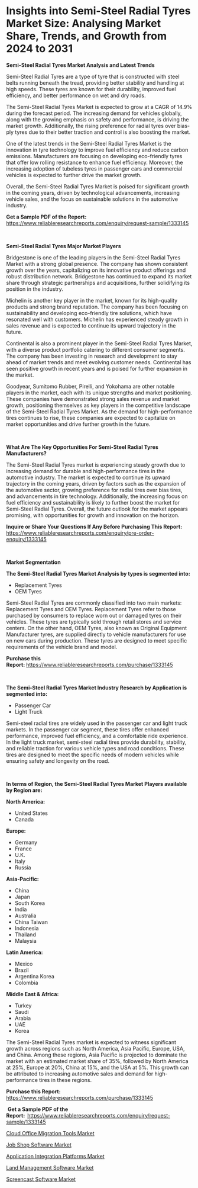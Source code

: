 <p><h1>Insights into Semi-Steel Radial Tyres Market Size: Analysing Market Share, Trends, and Growth from 2024 to 2031</h1></p><p><strong>Semi-Steel Radial Tyres Market Analysis and Latest Trends</strong></p>
<p><p>Semi-Steel Radial Tyres are a type of tyre that is constructed with steel belts running beneath the tread, providing better stability and handling at high speeds. These tyres are known for their durability, improved fuel efficiency, and better performance on wet and dry roads. </p><p>The Semi-Steel Radial Tyres Market is expected to grow at a CAGR of 14.9% during the forecast period. The increasing demand for vehicles globally, along with the growing emphasis on safety and performance, is driving the market growth. Additionally, the rising preference for radial tyres over bias-ply tyres due to their better traction and control is also boosting the market.</p><p>One of the latest trends in the Semi-Steel Radial Tyres Market is the innovation in tyre technology to improve fuel efficiency and reduce carbon emissions. Manufacturers are focusing on developing eco-friendly tyres that offer low rolling resistance to enhance fuel efficiency. Moreover, the increasing adoption of tubeless tyres in passenger cars and commercial vehicles is expected to further drive the market growth.</p><p>Overall, the Semi-Steel Radial Tyres Market is poised for significant growth in the coming years, driven by technological advancements, increasing vehicle sales, and the focus on sustainable solutions in the automotive industry.</p></p>
<p><strong>Get a Sample PDF of the Report:&nbsp;</strong> <a href="https://www.reliableresearchreports.com/enquiry/request-sample/1333145">https://www.reliableresearchreports.com/enquiry/request-sample/1333145</a></p>
<p>&nbsp;</p>
<p><strong>Semi-Steel Radial Tyres Major Market Players</strong></p>
<p><p>Bridgestone is one of the leading players in the Semi-Steel Radial Tyres Market with a strong global presence. The company has shown consistent growth over the years, capitalizing on its innovative product offerings and robust distribution network. Bridgestone has continued to expand its market share through strategic partnerships and acquisitions, further solidifying its position in the industry.</p><p>Michelin is another key player in the market, known for its high-quality products and strong brand reputation. The company has been focusing on sustainability and developing eco-friendly tire solutions, which have resonated well with customers. Michelin has experienced steady growth in sales revenue and is expected to continue its upward trajectory in the future.</p><p>Continental is also a prominent player in the Semi-Steel Radial Tyres Market, with a diverse product portfolio catering to different consumer segments. The company has been investing in research and development to stay ahead of market trends and meet evolving customer needs. Continental has seen positive growth in recent years and is poised for further expansion in the market.</p><p>Goodyear, Sumitomo Rubber, Pirelli, and Yokohama are other notable players in the market, each with its unique strengths and market positioning. These companies have demonstrated strong sales revenue and market growth, positioning themselves as key players in the competitive landscape of the Semi-Steel Radial Tyres Market. As the demand for high-performance tires continues to rise, these companies are expected to capitalize on market opportunities and drive further growth in the future.</p></p>
<p>&nbsp;</p>
<p><strong>What Are The Key Opportunities For Semi-Steel Radial Tyres Manufacturers?</strong></p>
<p><p>The Semi-Steel Radial Tyres market is experiencing steady growth due to increasing demand for durable and high-performance tires in the automotive industry. The market is expected to continue its upward trajectory in the coming years, driven by factors such as the expansion of the automotive sector, growing preference for radial tires over bias tires, and advancements in tire technology. Additionally, the increasing focus on fuel efficiency and sustainability is likely to further boost the market for Semi-Steel Radial Tyres. Overall, the future outlook for the market appears promising, with opportunities for growth and innovation on the horizon.</p></p>
<p><strong>Inquire or Share Your Questions If Any Before Purchasing This Report:</strong> <a href="https://www.reliableresearchreports.com/enquiry/pre-order-enquiry/1333145">https://www.reliableresearchreports.com/enquiry/pre-order-enquiry/1333145</a></p>
<p>&nbsp;</p>
<p><strong>Market Segmentation</strong></p>
<p><strong>The Semi-Steel Radial Tyres Market Analysis by types is segmented into:</strong></p>
<p><ul><li>Replacement Tyres</li><li>OEM Tyres</li></ul></p>
<p><p>Semi-Steel Radial Tyres are commonly classified into two main markets: Replacement Tyres and OEM Tyres. Replacement Tyres refer to those purchased by consumers to replace worn out or damaged tyres on their vehicles. These tyres are typically sold through retail stores and service centers. On the other hand, OEM Tyres, also known as Original Equipment Manufacturer tyres, are supplied directly to vehicle manufacturers for use on new cars during production. These tyres are designed to meet specific requirements of the vehicle brand and model.</p></p>
<p><strong>Purchase this Report:&nbsp;</strong><a href="https://www.reliableresearchreports.com/purchase/1333145">https://www.reliableresearchreports.com/purchase/1333145</a></p>
<p>&nbsp;</p>
<p><strong>The Semi-Steel Radial Tyres Market Industry Research by Application is segmented into:</strong></p>
<p><ul><li>Passenger Car</li><li>Light Truck</li></ul></p>
<p><p>Semi-steel radial tires are widely used in the passenger car and light truck markets. In the passenger car segment, these tires offer enhanced performance, improved fuel efficiency, and a comfortable ride experience. In the light truck market, semi-steel radial tires provide durability, stability, and reliable traction for various vehicle types and road conditions. These tires are designed to meet the specific needs of modern vehicles while ensuring safety and longevity on the road.</p></p>
<p>&nbsp;</p>
<p><strong>In terms of Region, the Semi-Steel Radial Tyres Market Players available by Region are:</strong></p>
<p>
    <p> <strong> North America: </strong>
        <ul>
            <li>United States</li>
            <li>Canada</li>
        </ul>
        </p> 
    <p> <strong> Europe: </strong>
        <ul>
            <li>Germany</li>
            <li>France</li>
            <li>U.K.</li>
            <li>Italy</li>
            <li>Russia</li>
        </ul>
        </p> 
    <p> <strong> Asia-Pacific: </strong>
        <ul>
            <li>China</li>
            <li>Japan</li>
            <li>South Korea</li>
            <li>India</li>
            <li>Australia</li>
            <li>China Taiwan</li>
            <li>Indonesia</li>
            <li>Thailand</li>
            <li>Malaysia</li>
        </ul>
        </p> 
    <p> <strong> Latin America: </strong>
        <ul>
            <li>Mexico</li>
            <li>Brazil</li>
            <li>Argentina Korea</li>
            <li>Colombia</li>
        </ul>
        </p> 
    <p> <strong> Middle East & Africa: </strong>
        <ul>
            <li>Turkey</li>
            <li>Saudi</li>
            <li>Arabia</li>
            <li>UAE</li>
            <li>Korea</li>
        </ul>
    </p>
    </p>
<p><p>The Semi-Steel Radial Tyres market is expected to witness significant growth across regions such as North America, Asia Pacific, Europe, USA, and China. Among these regions, Asia Pacific is projected to dominate the market with an estimated market share of 35%, followed by North America at 25%, Europe at 20%, China at 15%, and the USA at 5%. This growth can be attributed to increasing automotive sales and demand for high-performance tires in these regions.</p></p>
<p><strong>Purchase this Report: </strong><a href="https://www.reliableresearchreports.com/purchase/1333145">https://www.reliableresearchreports.com/purchase/1333145</a></p>
<p>&nbsp;<strong>Get a Sample PDF of the Report:&nbsp;&nbsp;</strong><a href="https://www.reliableresearchreports.com/enquiry/request-sample/1333145">https://www.reliableresearchreports.com/enquiry/request-sample/1333145</a></p>
<p><strong></strong></p>
<p><p><a href="https://medium.com/@marlonblick/cloud-office-migration-tools-market-insight-market-trends-growth-forecasted-from-2024-to-2031-0f184a1b9c26">Cloud Office Migration Tools Market</a></p><p><a href="https://medium.com/@myrticecole/job-shop-software-market-competitive-analysis-market-trends-and-forecast-to-2031-52447c591f95">Job Shop Software Market</a></p><p><a href="https://medium.com/@jamesday5g/application-integration-platforms-market-insights-into-market-cagr-market-trends-and-growth-4ea477353192">Application Integration Platforms Market</a></p><p><a href="https://medium.com/@myrticecole/land-management-software-market-furnishes-information-on-market-share-market-trends-and-market-04473832eca1">Land Management Software Market</a></p><p><a href="https://medium.com/@marlonblick/analyzing-screencast-software-market-global-industry-perspective-and-forecast-2024-to-2031-c13aefc72838">Screencast Software Market</a></p></p>